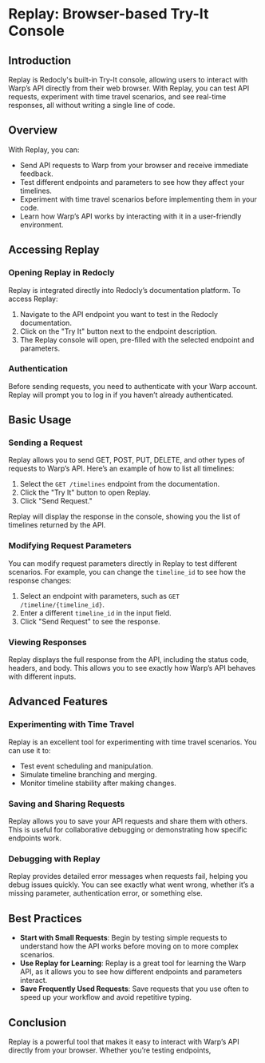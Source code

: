 # Replay: Browser-based Try-It Console

## Introduction

Replay is Redocly's built-in Try-It console, allowing users to interact with Warp’s API directly from their web browser. With Replay, you can test API requests, experiment with time travel scenarios, and see real-time responses, all without writing a single line of code.

## Overview

With Replay, you can:
- Send API requests to Warp from your browser and receive immediate feedback.
- Test different endpoints and parameters to see how they affect your timelines.
- Experiment with time travel scenarios before implementing them in your code.
- Learn how Warp’s API works by interacting with it in a user-friendly environment.

## Accessing Replay

### Opening Replay in Redocly

Replay is integrated directly into Redocly’s documentation platform. To access Replay:
1. Navigate to the API endpoint you want to test in the Redocly documentation.
2. Click on the "Try It" button next to the endpoint description.
3. The Replay console will open, pre-filled with the selected endpoint and parameters.

### Authentication

Before sending requests, you need to authenticate with your Warp account. Replay will prompt you to log in if you haven’t already authenticated.

## Basic Usage

### Sending a Request

Replay allows you to send GET, POST, PUT, DELETE, and other types of requests to Warp’s API. Here’s an example of how to list all timelines:

1. Select the `GET /timelines` endpoint from the documentation.
2. Click the "Try It" button to open Replay.
3. Click "Send Request."

Replay will display the response in the console, showing you the list of timelines returned by the API.

### Modifying Request Parameters

You can modify request parameters directly in Replay to test different scenarios. For example, you can change the `timeline_id` to see how the response changes:

1. Select an endpoint with parameters, such as `GET /timeline/{timeline_id}`.
2. Enter a different `timeline_id` in the input field.
3. Click "Send Request" to see the response.

### Viewing Responses

Replay displays the full response from the API, including the status code, headers, and body. This allows you to see exactly how Warp’s API behaves with different inputs.

## Advanced Features

### Experimenting with Time Travel

Replay is an excellent tool for experimenting with time travel scenarios. You can use it to:
- Test event scheduling and manipulation.
- Simulate timeline branching and merging.
- Monitor timeline stability after making changes.

### Saving and Sharing Requests

Replay allows you to save your API requests and share them with others. This is useful for collaborative debugging or demonstrating how specific endpoints work.

### Debugging with Replay

Replay provides detailed error messages when requests fail, helping you debug issues quickly. You can see exactly what went wrong, whether it’s a missing parameter, authentication error, or something else.

## Best Practices

- **Start with Small Requests**: Begin by testing simple requests to understand how the API works before moving on to more complex scenarios.
- **Use Replay for Learning**: Replay is a great tool for learning the Warp API, as it allows you to see how different endpoints and parameters interact.
- **Save Frequently Used Requests**: Save requests that you use often to speed up your workflow and avoid repetitive typing.

## Conclusion

Replay is a powerful tool that makes it easy to interact with Warp’s API directly from your browser. Whether you’re testing endpoints,